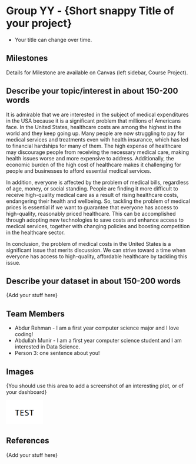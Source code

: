 # Group YY - {Short snappy Title of your project}

- Your title can change over time.

## Milestones

Details for Milestone are available on Canvas (left sidebar, Course Project).

## Describe your topic/interest in about 150-200 words

It is admirable that we are interested in the subject of medical expenditures in the USA because it is a significant problem that millions of Americans face. In the United States, healthcare costs are among the highest in the world and they keep going up. Many people are now struggling to pay for medical services and treatments even with health insurance, which has led to financial hardships for many of them. The high expense of healthcare may discourage people from receiving the necessary medical care, making health issues worse and more expensive to address. Additionally, the economic burden of the high cost of healthcare makes it challenging for people and businesses to afford essential medical services.

In addition, everyone is affected by the problem of medical bills, regardless of age, money, or social standing. People are finding it more difficult to receive high-quality medical care as a result of rising healthcare costs, endangering their health and wellbeing. So, tackling the problem of medical prices is essential if we want to guarantee that everyone has access to high-quality, reasonably priced healthcare. This can be accomplished through adopting new technologies to save costs and enhance access to medical services, together with changing policies and boosting competition in the healthcare sector.

In conclusion, the problem of medical costs in the United States is a significant issue that merits discussion. We can strive toward a time when everyone has access to high-quality, affordable healthcare by tackling this issue.

## Describe your dataset in about 150-200 words

{Add your stuff here}

## Team Members

- Abdur Rehman - I am a first year computer science major and I love coding!
- Abdullah Munir - I am a first year computer science student and I am interested in Data Science.   
- Person 3: one sentence about you!

## Images

{You should use this area to add a screenshot of an interesting plot, or of your dashboard}

<img src ="images/test.png" width="100px">

## References

{Add your stuff here}



